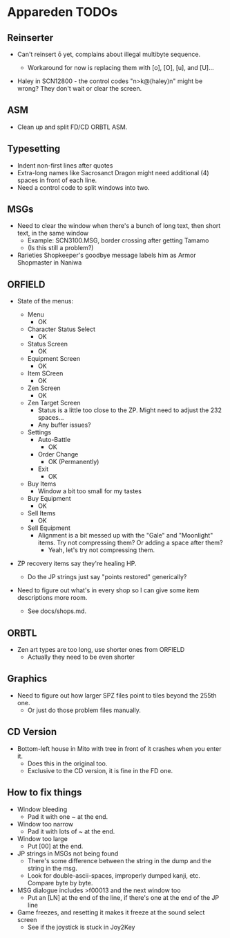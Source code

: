 # Appareden TODOs

## Reinserter
* Can't reinsert ō yet, complains about illegal multibyte sequence.
	* Workaround for now is replacing them with [o], [O], [u], and [U]...

* Haley in SCN12800 - the control codes "n>k@(haley)n" might be wrong? They don't wait or clear the screen.

## ASM
* Clean up and split FD/CD ORBTL ASM.

## Typesetting
* Indent non-first lines after quotes
* Extra-long names like Sacrosanct Dragon might need additional (4) spaces in front of each line.
* Need a control code to split windows into two.

## MSGs
* Need to clear the window when there's a bunch of long text, then short text, in the same window
	* Example: SCN3100.MSG, border crossing after getting Tamamo
	* (Is this still a problem?)
* Rarieties Shopkeeper's goodbye message labels him as Armor Shopmaster in Naniwa

## ORFIELD
* State of the menus:
	* Menu
		* OK
	* Character Status Select
		* OK
	* Status Screen
		* OK
	* Equipment Screen
		* OK
	* Item SCreen
		* OK
	* Zen Screen
		* OK
	* Zen Target Screen
		* Status is a little too close to the ZP. Might need to adjust the 232 spaces...
		* Any buffer issues?
	* Settings
		* Auto-Battle
			* OK
		* Order Change
			* OK (Permanently)
		* Exit
			* OK
	* Buy Items
		* Window a bit too small for my tastes
	* Buy Equipment
		* OK
	* Sell Items
		* OK
	* Sell Equipment
		* Alignment is a bit messed up with the "Gale" and "Moonlight" items. Try not compressing them? Or adding a space after them?
			* Yeah, let's try not compressing them.

* ZP recovery items say they're healing HP.
	* Do the JP strings just say "points restored" generically?

* Need to figure out what's in every shop so I can give some item descriptions more room.
	* See docs/shops.md.

## ORBTL
* Zen art types are too long, use shorter ones from ORFIELD
	* Actually they need to be even shorter

## Graphics
* Need to figure out how larger SPZ files point to tiles beyond the 255th one.
	* Or just do those problem files manually.

## CD Version
* Bottom-left house in Mito with tree in front of it crashes when you enter it.
	* Does this in the original too.
	* Exclusive to the CD version, it is fine in the FD one.

## How to fix things
* Window bleeding
	* Pad it with one ~ at the end.
* Window too narrow
	* Pad it with lots of ~ at the end.
* Window too large
	* Put [00] at the end.
* JP strings in MSGs not being found
	* There's some difference between the string in the dump and the string in the msg.
	* Look for double-ascii-spaces, improperly dumped kanji, etc. Compare byte by byte.
* MSG dialogue includes >f00013 and the next window too
	* Put an [LN] at the end of the line, if there's one at the end of the JP line
* Game freezes, and resetting it makes it freeze at the sound select screen
	* See if the joystick is stuck in Joy2Key